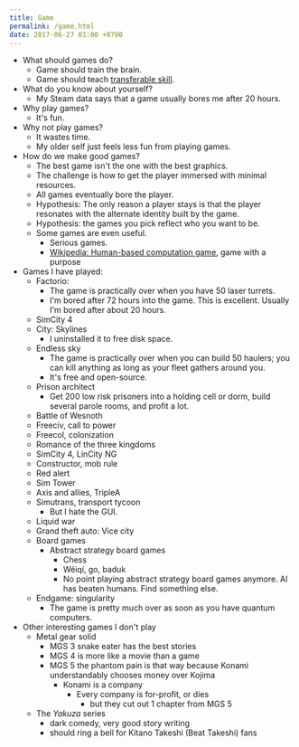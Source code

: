 ```yaml
---
title: Game
permalink: /game.html
date: 2017-06-27 01:00 +0700
---
```


- What should games do?
    - Game should train the brain.
    - Game should teach [transferable skill](https://en.wikipedia.org/wiki/Transferable_skill).
- What do you know about yourself?
    - My Steam data says that a game usually bores me after 20 hours.
- Why play games?
    - It's fun.
- Why not play games?
    - It wastes time.
    - My older self just feels less fun from playing games.
- How do we make good games?
    - The best game isn't the one with the best graphics.
    - The challenge is how to get the player immersed with minimal resources.
    - All games eventually bore the player.
    - Hypothesis: The only reason a player stays is that the player
    resonates with the alternate identity built by the game.
    - Hypothesis: the games you pick reflect who you want to be.
    - Some games are even useful.
        - Serious games.
        - [Wikipedia: Human-based computation game](https://en.wikipedia.org/wiki/Human-based_computation_game), game with a purpose
- Games I have played:
    - Factorio:
        - The game is practically over when you have 50 laser turrets.
        - I'm bored after 72 hours into the game.
        This is excellent.
        Usually I'm bored after about 20 hours.
    - SimCity 4
    - City: Skylines
        - I uninstalled it to free disk space.
    - Endless sky
        - The game is practically over when you can build 50 haulers;
        you can kill anything as long as your fleet gathers around you.
        - It's free and open-source.
    - Prison architect
        - Get 200 low risk prisoners into a holding cell or dorm,
        build several parole rooms,
        and profit a lot.
    - Battle of Wesnoth
    - Freeciv, call to power
    - Freecol, colonization
    - Romance of the three kingdoms
    - SimCity 4, LinCity NG
    - Constructor, mob rule
    - Red alert
    - Sim Tower
    - Axis and allies, TripleA
    - Simutrans, transport tycoon
        - But I hate the GUI.
    - Liquid war
    - Grand theft auto: Vice city
    - Board games
        - Abstract strategy board games
            - Chess
            - Wéiqí, go, baduk
            - No point playing abstract strategy board games anymore. AI has beaten humans. Find something else.
    - Endgame: singularity
        - The game is pretty much over as soon as you have quantum computers.
- Other interesting games I don't play
    - Metal gear solid
        - MGS 3 snake eater has the best stories
        - MGS 4 is more like a movie than a game
        - MGS 5 the phantom pain is that way because Konami understandably chooses money over Kojima
            - Konami is a company
                - Every company is for-profit, or dies
                    - but they cut out 1 chapter from MGS 5
    - The *Yakuza* series
        - dark comedy, very good story writing
        - should ring a bell for Kitano Takeshi (Beat Takeshi) fans
